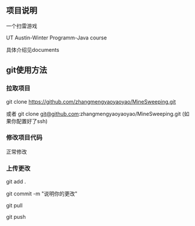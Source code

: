 ## 项目说明
一个扫雷游戏

UT Austin-Winter Programm-Java course

具体介绍见documents

## git使用方法
### 拉取项目
git clone https://github.com/zhangmengyaoyaoyao/MineSweeping.git

或者 git clone git@github.com:zhangmengyaoyaoyao/MineSweeping.git (如果你配置好了ssh)

### 修改项目代码

正常修改

### 上传更改

git add .

git commit -m "说明你的更改"

git pull

git push
